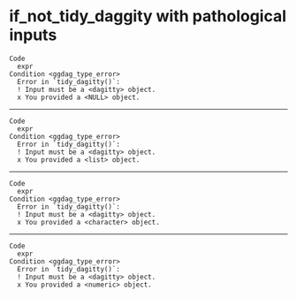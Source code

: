 # if_not_tidy_daggity with pathological inputs

    Code
      expr
    Condition <ggdag_type_error>
      Error in `tidy_dagitty()`:
      ! Input must be a <dagitty> object.
      x You provided a <NULL> object.

---

    Code
      expr
    Condition <ggdag_type_error>
      Error in `tidy_dagitty()`:
      ! Input must be a <dagitty> object.
      x You provided a <list> object.

---

    Code
      expr
    Condition <ggdag_type_error>
      Error in `tidy_dagitty()`:
      ! Input must be a <dagitty> object.
      x You provided a <character> object.

---

    Code
      expr
    Condition <ggdag_type_error>
      Error in `tidy_dagitty()`:
      ! Input must be a <dagitty> object.
      x You provided a <numeric> object.

